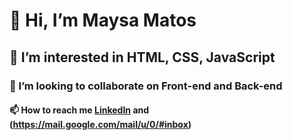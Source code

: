 
# 👋 Hi, I’m Maysa Matos
## 👀 I’m interested in HTML, CSS, JavaScript
### 💞️ I’m looking to collaborate on Front-end and Back-end
#### 📫 How to reach me [LinkedIn](https://www.linkedin.com/in/maysa-matos-3570ab1b4/) and (https://mail.google.com/mail/u/0/#inbox)
